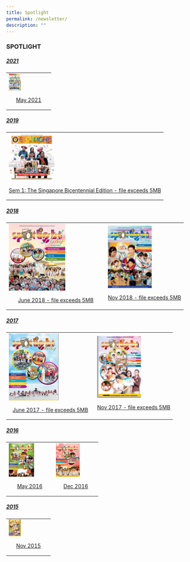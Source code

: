 ```yaml
---
title: Spotlight
permalink: /newsletter/
description: ""
---
```

### SPOTLIGHT

<h5><u>2021</u></h5>
<table>
	<tr>
		<td>
			<img src="/images/Spotlight-May-2021-107x150.png" style="width:30%"/> <br>
			<p align="center"><a href="/files/Spotlight-May-2021.pdf"> May 2021 </a></p>
		</td>
	</tr>
</table>

<h5><u>2019</u></h5>
<table>
	<tr>
		<td>
			<img src="/images/Bicentennial-145x150.jpg" style="width:30%"/> <br>
			<p align="center"><a href="https://yunengpri.moe.edu.sg/wp-content/uploads/2019/07/2019-Spotlight-The-Singapore-Bicentennial-Edition_Sem-1.pdf"> Sem 1: The Singapore Bicentennial Edition - file exceeds 5MB  </a></p>
		</td>
	</tr>
</table>

<h5><u>2018</u></h5>
<table>
	<tr>
		<td>
			<img src="/images/1-253x300.png" style="width:60%"/><br>
			<p align="center"><a href="https://yunengpri.moe.edu.sg/wp-content/uploads/2017/03/Yu-Neng-Spotlight-NL_final-version.pdf"> June 2018 - file exceeds 5MB  </a></p>
		<td>
			<img src="/images/1-3-106x150.png" style="width:60%"/> <br>
			<p align="center"><a href="https://yunengpri.moe.edu.sg/wp-content/uploads/2018/11/Yu-Neng-Spotlight-NL-Term2_FA.pdf"> Nov 2018 - file exceeds 5MB </a></p>
		</td>
	</tr>
</table>

<h5><u>2017</u></h5>
<table>
	<tr>
		<td>
			<img src="/images/Spotlight-Jun-2017-224x300.png" style="width:60%"/><br>
			<p align="center"><a href="https://yunengpri.moe.edu.sg/wp-content/uploads/2017/07/Yuneng-Jun-2017.pdf"> June 2017 - file exceeds 5MB </a></p>
		<td>
			<img src="/images/Nov2017.png" style="width:60%"/> <br>
			<p align="center"><a href="https://yunengpri.moe.edu.sg/wp-content/uploads/2017/03/Yu-Neng-Spotlight-NL_Nov17_041117.pdf"> Nov 2017 - file exceeds 5MB</a></p>
		</td>
	</tr>
</table>

<h5><u>2016</u></h5>
<table>
	<tr>
		<td>
			<img src="/images/May2016-113x150.png" style="width:60%"/><br>
			<p align="center"><a href="/files/4-Yu-Neng-Spotlight-May-2016.pdf"> May 2016 </a></p>
		<td>
			<img src="/images/Dec2016-107x150.png" style="width:60%"/> <br>
			<p align="center"><a href="/files/5-Yu-Neng-Spotlight-Dec-2016.pdf"> Dec 2016 </a></p>
		</td>
	</tr>
</table>

<h5><u>2015</u></h5>
<table>
	<tr>
		<td>
			<img src="/images/Nov2015-106x150.png" style="width:30%"/> <br>
			<p align="center"><a href="/files/2015-11-Spotlight.pdf"> Nov 2015 </a></p>
		</td>
	</tr>
</table>